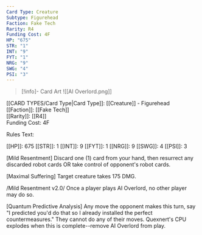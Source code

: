 ```yaml
---
Card Type: Creature
Subtype: Figurehead
Faction: Fake Tech
Rarity: R4
Funding Cost: 4F
HP: "675"
STR: "1"
INT: "9"
FYT: "1"
NRG: "9"
SWG: "4"
PSI: "3"
---
```

> [!info]- Card Art
> ![[AI Overlord.png]]

[[CARD TYPES/Card Type|Card Type]]: [[Creature]] - Figurehead  
[[Faction]]: [[Fake Tech]]  
[[Rarity]]: [[R4]]  
Funding Cost: 4F  

Rules Text:  

[[HP]]: 675 [[STR]]: 1 [[INT]]: 9 [[FYT]]: 1 [[NRG]]: 9 [[SWG]]: 4 [[PSI]]: 3  

[Mild Resentment] Discard one (1) card from your hand, then resurrect any discarded robot cards OR take control of opponent's robot cards.  

[Maximal Suffering] Target creature takes 175 DMG.  

/Mild Resentment v2.0/ Once a player plays AI Overlord, no other player may do so.  

[Quantum Predictive Analysis] Any move the opponent makes this turn, say "I predicted you'd do that so I already installed the perfect countermeasures." They cannot do any of their moves. Quexnert's CPU explodes when this is complete--remove AI Overlord from play.  